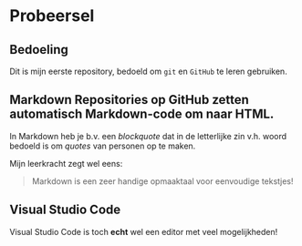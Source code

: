 # Probeersel

## Bedoeling
Dit is mijn eerste repository, bedoeld om `git` en `GitHub` te leren gebruiken.

## Markdown Repositories op GitHub zetten automatisch **Markdown**-code om naar **HTML**. 

In Markdown heb je b.v. een *blockquote* dat in de letterlijke zin v.h. woord bedoeld is om *quotes* van personen op te maken. 

Mijn leerkracht zegt wel eens: 
> Markdown is een zeer handige opmaaktaal voor eenvoudige tekstjes!

## Visual Studio Code
Visual Studio Code is toch **echt** wel een editor met veel mogelijkheden!
